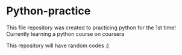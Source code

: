 # Python-practice
This file repository was created to practicing python for the 1st time!
Currently learning a python course on coursera 

This repository will have random codes :) 
